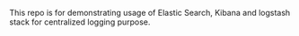 This repo is for demonstrating usage of Elastic Search, Kibana and logstash stack for centralized logging purpose. 